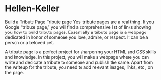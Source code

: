 # Hellen-Keller
Build a Tribute Page
Tribute page
Yes, tribute pages are a real thing. If you Google “tribute page,” you will find a comprehensive list of links showing you how to build tribute pages. Essentially a tribute page is a webpage dedicated in honor of someone you love, admire, or respect. It can be a person or a beloved pet. 

A tribute page is a perfect project for sharpening your HTML and CSS skills and knowledge. In this project, you will make a webpage where you can write and dedicate a tribute to someone and publish the same. Apart from the writeup for the tribute, you need to add relevant images, links, etc., on the page.
